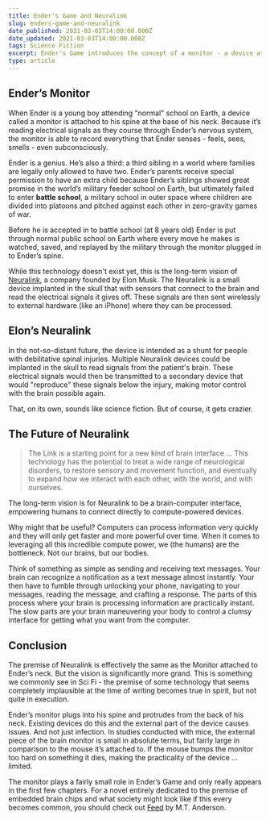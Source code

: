 ```yaml
---
title: Ender’s Game and Neuralink
slug: enders-game-and-neuralink
date_published: 2021-03-03T14:00:00.000Z
date_updated: 2021-03-03T14:00:00.000Z
tags: Science Fiction
excerpt: Ender's Game introduces the concept of a monitor - a device attached to a person's neck that downloads all their thoughts and memories. Sounds a lot like Elon Musk's new project, Neuralink.
type: article
---
```


## Ender’s Monitor

When Ender is a young boy attending "normal" school on Earth, a device called a monitor is attached to his spine at the base of his neck. Because it’s reading electrical signals as they course through Ender’s nervous system, the monitor is able to record everything that Ender senses - feels, sees, smells - even subconsciously.

Ender is a genius. He’s also a third: a third sibling in a world where families are legally only allowed to have two. Ender’s parents receive special permission to have an extra child because Ender’s siblings showed great promise in the world’s military feeder school on Earth, but ultimately failed to enter **battle school**, a military school in outer space where children are divided into platoons and pitched against each other in zero-gravity games of war.

Before he is accepted in to battle school (at 8 years old) Ender is put through normal public school on Earth where every move he makes is watched, saved, and replayed by the military through the monitor plugged in to Ender’s spine.

While this technology doesn't exist yet, this is the long-term vision of [Neuralink](https://neuralink.com/), a company founded by Elon Musk. The Neuralink is a small device implanted in the skull that with sensors that connect to the brain and read the electrical signals it gives off. These signals are then sent wirelessly to external hardware (like an iPhone) where they can be processed.

## Elon’s Neuralink

In the not-so-distant future, the device is intended as a shunt for people with debilitative spinal injuries. Multiple Neuralink devices could be implanted in the skull to read signals from the patient's brain. These electrical signals would then be transmitted to a secondary device that would "reproduce" these signals below the injury, making motor control with the brain possible again.

That, on its own, sounds like science fiction. But of course, it gets crazier.

## The Future of Neuralink

> The Link is a starting point for a new kind of brain interface … This technology has the potential to treat a wide range of neurological disorders, to restore sensory and movement function, and eventually to expand how we interact with each other, with the world, and with ourselves.

The long-term vision is for Neuralink to be a brain-computer interface, empowering humans to connect directly to compute-powered devices.

Why might that be useful? Computers can process information very quickly and they will only get faster and more powerful over time. When it comes to leveraging all this incredible compute power, we (the humans) are the bottleneck. Not our brains, but our bodies.

Think of something as simple as sending and receiving text messages. Your brain can recognize a notification as a text message almost instantly. Your then have to fumble through unlocking your phone, navigating to your messages, reading the message, and crafting a response. The parts of this process where your brain is processing information are practically instant. The slow parts are your brain maneuvering your body to control a clumsy interface for getting what you want from the computer.

## Conclusion

The premise of Neuralink is effectively the same as the Monitor attached to Ender’s neck. But the vision is significantly more grand. This is something we commonly see in Sci Fi - the premise of some technology that seems completely implausible at the time of writing becomes true in spirit, but not quite in execution.

Ender’s monitor plugs into his spine and protrudes from the back of his neck. Existing devices do this and the external part of the device causes issues. And not just infection. In studies conducted with mice, the external piece of the brain monitor is small in absolute terms, but fairly large in comparison to the mouse it’s attached to. If the mouse bumps the monitor too hard on something it dies, making the practicality of the device … limited.

The monitor plays a fairly small role in Ender’s Game and only really appears in the first few chapters. For a novel entirely dedicated to the premise of embedded brain chips and what society might look like if this every becomes common, you should check out [Feed](https://www.amazon.com/dp/B003KVKW9U/) by M.T. Anderson.
